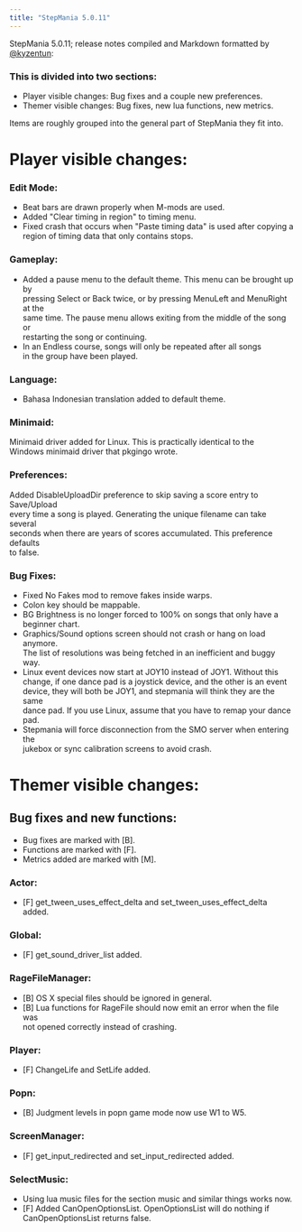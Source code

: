 ```yaml
---
title: "StepMania 5.0.11"
---
```


StepMania 5.0.11; release notes compiled and Markdown formatted by [@kyzentun](https://github.com/kyzentun):

### This is divided into two sections:

*   Player visible changes: Bug fixes and a couple new preferences.
*   Themer visible changes: Bug fixes, new lua functions, new metrics.

Items are roughly grouped into the general part of StepMania they fit into.

Player visible changes:
=======================

### Edit Mode:

*   Beat bars are drawn properly when M-mods are used.
*   Added "Clear timing in region" to timing menu.
*   Fixed crash that occurs when "Paste timing data" is used after copying a  
    region of timing data that only contains stops.

### Gameplay:

*   Added a pause menu to the default theme. This menu can be brought up by  
    pressing Select or Back twice, or by pressing MenuLeft and MenuRight at the  
    same time. The pause menu allows exiting from the middle of the song or  
    restarting the song or continuing.
*   In an Endless course, songs will only be repeated after all songs  
    in the group have been played.

### Language:

*   Bahasa Indonesian translation added to default theme.

### Minimaid:

Minimaid driver added for Linux. This is practically identical to the  
Windows minimaid driver that pkgingo wrote.

### Preferences:

Added DisableUploadDir preference to skip saving a score entry to Save/Upload  
every time a song is played. Generating the unique filename can take several  
seconds when there are years of scores accumulated. This preference defaults  
to false.

### Bug Fixes:

*   Fixed No Fakes mod to remove fakes inside warps.
*   Colon key should be mappable.
*   BG Brightness is no longer forced to 100% on songs that only have a  
    beginner chart.
*   Graphics/Sound options screen should not crash or hang on load anymore.  
    The list of resolutions was being fetched in an inefficient and buggy way.
*   Linux event devices now start at JOY10 instead of JOY1. Without this  
    change, if one dance pad is a joystick device, and the other is an event  
    device, they will both be JOY1, and stepmania will think they are the same  
    dance pad. If you use Linux, assume that you have to remap your dance pad.
*   Stepmania will force disconnection from the SMO server when entering the  
    jukebox or sync calibration screens to avoid crash.

Themer visible changes:
=======================

Bug fixes and new functions:
----------------------------

*   Bug fixes are marked with \[B\].
*   Functions are marked with \[F\].
*   Metrics added are marked with \[M\].

### Actor:

*   \[F\] get\_tween\_uses\_effect\_delta and set\_tween\_uses\_effect\_delta added.

### Global:

*   \[F\] get\_sound\_driver\_list added.

### RageFileManager:

*   \[B\] OS X special files should be ignored in general.
*   \[B\] Lua functions for RageFile should now emit an error when the file was  
    not opened correctly instead of crashing.

### Player:

*   \[F\] ChangeLife and SetLife added.

### Popn:

*   \[B\] Judgment levels in popn game mode now use W1 to W5.

### ScreenManager:

*   \[F\] get\_input\_redirected and set\_input\_redirected added.

### SelectMusic:

*   Using lua music files for the section music and similar things works now.
*   \[F\] Added CanOpenOptionsList. OpenOptionsList will do nothing if  
    CanOpenOptionsList returns false.